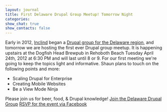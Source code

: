 ```yaml
---
layout: journal
title: First Delaware Drupal Group Meetup! Tomorrow Night
categories: 
show_chat: true
show_contacts: false
---
```


Early in 2012, <a href="http://www.inclind.com">Inclind</a> began a <a href="http://groups.drupal.org/delaware" target="_blank">Drupal group for the Delaware region</a>, and tomorrow we are hosting the first ever Drupal group meetup. It is happening upstairs at the Dogfish Head Brewpub in Rehoboth Beach Tuesday April 24th, 2012 at 6:30 PM and will last until 8 or 9. For our first meeting we&#39;re going to keep the topics light and informative. Shaun plans to touch on the following points and more: <ul><li>Scaling Drupal for Enterprise</li><li>Creating Mobile Websites</li><li>Be a View Mode Ninja</li></ul>Please join us for beer, food, &amp; Drupal knowledge! <a href="http://groups.drupal.org/delaware" target="_blank">Join the Delaware Drupal Group</a> <a href="https://www.facebook.com/events/154768651318343/" target="_blank">RSVP for the event via Facebook</a>